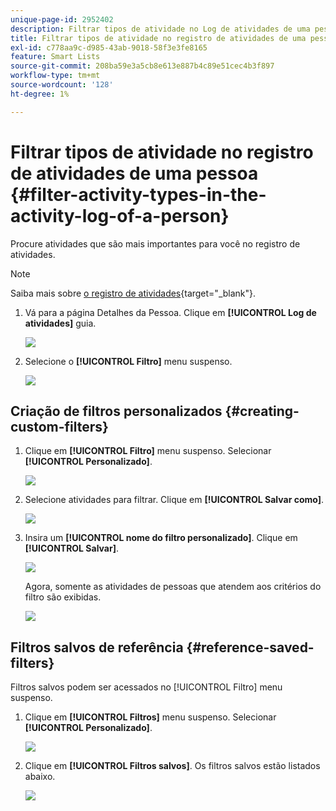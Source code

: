 ```yaml
---
unique-page-id: 2952402
description: Filtrar tipos de atividade no Log de atividades de uma pessoa - Documentação do Marketo - Documentação do produto
title: Filtrar tipos de atividade no registro de atividades de uma pessoa
exl-id: c778aa9c-d985-43ab-9018-58f3e3fe8165
feature: Smart Lists
source-git-commit: 208ba59e3a5cb8e613e887b4c89e51cec4b3f897
workflow-type: tm+mt
source-wordcount: '128'
ht-degree: 1%

---
```


# Filtrar tipos de atividade no registro de atividades de uma pessoa {#filter-activity-types-in-the-activity-log-of-a-person}

Procure atividades que são mais importantes para você no registro de atividades.

>[!NOTE]
>
>Saiba mais sobre [o registro de atividades](/help/marketo/product-docs/core-marketo-concepts/smart-lists-and-static-lists/managing-people-in-smart-lists/locate-the-activity-log-for-a-person.md){target="_blank"}.

1. Vá para a página Detalhes da Pessoa. Clique em **[!UICONTROL Log de atividades]** guia.

   ![](assets/one.png)

1. Selecione o **[!UICONTROL Filtro]** menu suspenso.

   ![](assets/two-3.png)

## Criação de filtros personalizados {#creating-custom-filters}

1. Clique em **[!UICONTROL Filtro]** menu suspenso. Selecionar **[!UICONTROL Personalizado]**.

   ![](assets/three-3.png)

1. Selecione atividades para filtrar. Clique em **[!UICONTROL Salvar como]**.

   ![](assets/image2015-4-27-22-3a55-3a43.png)

1. Insira um **[!UICONTROL nome do filtro personalizado]**. Clique em **[!UICONTROL Salvar]**.

   ![](assets/five-1.png)

   Agora, somente as atividades de pessoas que atendem aos critérios do filtro são exibidas.

   ![](assets/six-1.png)

## Filtros salvos de referência {#reference-saved-filters}

Filtros salvos podem ser acessados no [!UICONTROL Filtro] menu suspenso.

1. Clique em **[!UICONTROL Filtros]** menu suspenso. Selecionar **[!UICONTROL Personalizado]**.

   ![](assets/seven-1.png)

1. Clique em **[!UICONTROL Filtros salvos]**. Os filtros salvos estão listados abaixo.

   ![](assets/eight.png)
